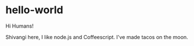 # hello-world

Hi Humans!

Shivangi here, I like node.js and Coffeescript.
I've made tacos on the moon.
